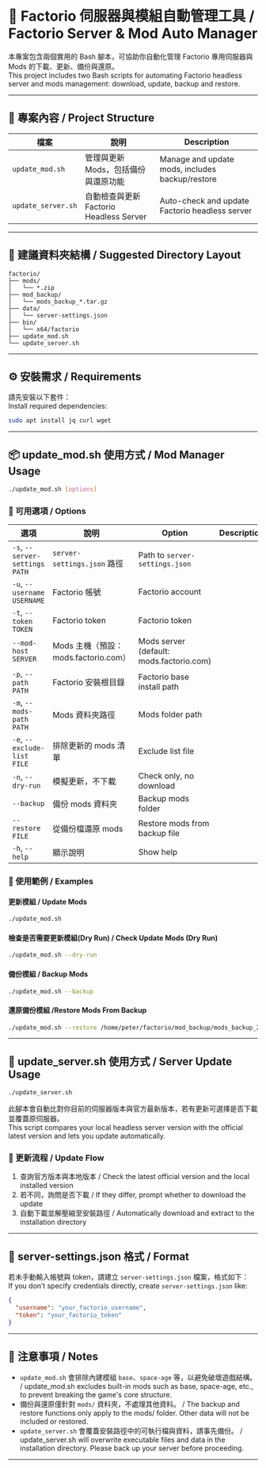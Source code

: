 # 🚀 Factorio 伺服器與模組自動管理工具 / Factorio Server & Mod Auto Manager

本專案包含兩個實用的 Bash 腳本，可協助你自動化管理 Factorio 專用伺服器與 Mods 的下載、更新、備份與還原。  
This project includes two Bash scripts for automating Factorio headless server and mods management: download, update, backup and restore.

---

## 📁 專案內容 / Project Structure

| 檔案 | 說明 | Description |
|------|------|-------------|
| `update_mod.sh` | 管理與更新 Mods，包括備份與還原功能 | Manage and update mods, includes backup/restore |
| `update_server.sh` | 自動檢查與更新 Factorio Headless Server | Auto-check and update Factorio headless server |

---

## 📁 建議資料夾結構 / Suggested Directory Layout

```
factorio/
├── mods/
│   └── *.zip
├── mod_backup/
│   └── mods_backup_*.tar.gz
├── data/
│   └── server-settings.json
├── bin/
│   └── x64/factorio
├── update_mod.sh
└── update_server.sh
```

---

## ⚙️ 安裝需求 / Requirements

請先安裝以下套件：  
Install required dependencies:

```bash
sudo apt install jq curl wget
```

---

## 📦 update_mod.sh 使用方式 / Mod Manager Usage

```bash
./update_mod.sh [options]
```

### 🔧 可用選項 / Options

| 選項 | 說明 | Option | Description |
|------|------|--------|-------------|
| `-s`, `--server-settings PATH` | `server-settings.json` 路徑 | Path to `server-settings.json` |
| `-u`, `--username USERNAME` | Factorio 帳號 | Factorio account |
| `-t`, `--token TOKEN` | Factorio token | Factorio token |
| `--mod-host SERVER` | Mods 主機（預設：mods.factorio.com） | Mods server (default: mods.factorio.com) |
| `-p`, `--path PATH` | Factorio 安裝根目錄 | Factorio base install path |
| `-m`, `--mods-path PATH` | Mods 資料夾路徑 | Mods folder path |
| `-e`, `--exclude-list FILE` | 排除更新的 mods 清單 | Exclude list file |
| `-n`, `--dry-run` | 模擬更新，不下載 | Check only, no download |
| `--backup` | 備份 mods 資料夾 | Backup mods folder |
| `--restore FILE` | 從備份檔還原 mods | Restore mods from backup file |
| `-h`, `--help` | 顯示說明 | Show help |

### 📌 使用範例 / Examples

#### 更新模組 / Update Mods
```bash
./update_mod.sh
```

#### 檢查是否需要更新模組(Dry Run) / Check Update Mods (Dry Run)
```bash
./update_mod.sh --dry-run
```

#### 備份模組 / Backup Mods
```bash
./update_mod.sh --backup
```

#### 還原備份模組 /Restore Mods From Backup
```bash
./update_mod.sh --restore /home/peter/factorio/mod_backup/mods_backup_20240529_120301.tar.gz
```

---

## 🔧 update_server.sh 使用方式 / Server Update Usage

```bash
./update_server.sh
```

此腳本會自動比對你目前的伺服器版本與官方最新版本，若有更新可選擇是否下載並覆蓋原伺服器。  
This script compares your local headless server version with the official latest version and lets you update automatically.

### 📝 更新流程 / Update Flow

1. 查詢官方版本與本地版本 / Check the latest official version and the local installed version
2. 若不同，詢問是否下載 / If they differ, prompt whether to download the update
3. 自動下載並解壓縮至安裝路徑 / Automatically download and extract to the installation directory

---

## 🔐 server-settings.json 格式 / Format

若未手動輸入帳號與 token，請建立 `server-settings.json` 檔案，格式如下：  
If you don’t specify credentials directly, create `server-settings.json` like:

```json
{
  "username": "your_factorio_username",
  "token": "your_factorio_token"
}
```

---

## 🧠 注意事項 / Notes

- `update_mod.sh` 會排除內建模組 `base`、`space-age` 等，以避免破壞遊戲結構。 / update_mod.sh excludes built-in mods such as base, space-age, etc., to prevent breaking the game's core structure.
- 備份與還原僅針對 `mods/` 資料夾，不處理其他資料。 / The backup and restore functions only apply to the mods/ folder. Other data will not be included or restored.
- `update_server.sh` 會覆蓋安裝路徑中的可執行檔與資料，請事先備份。 / update_server.sh will overwrite executable files and data in the installation directory. Please back up your server before proceeding.

---
